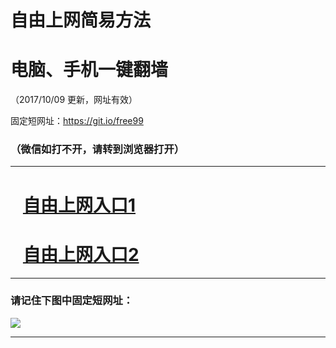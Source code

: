 ﻿# 自由上网简易方法

# 电脑、手机一键翻墙

（2017/10/09 更新，网址有效）

固定短网址：https://git.io/free99

### （微信如打不开，请转到浏览器打开）


***





# &nbsp;&nbsp; <a href="http://ft146520183.fwq-tz-1001.info/fwqtz01.html?t=100900114908 " target="_blank">自由上网入口1</a>
# &nbsp;&nbsp; <a href="http://ft1477831879.fwq-tz-1002.info/fwqtz02.html?t=100900115694 " target="_blank">自由上网入口2</a>
***

### 请记住下图中固定短网址：

<img src="https://s3-us-west-2.amazonaws.com/fwq-1001/yjfq-20170905okok.png" /> 


***

